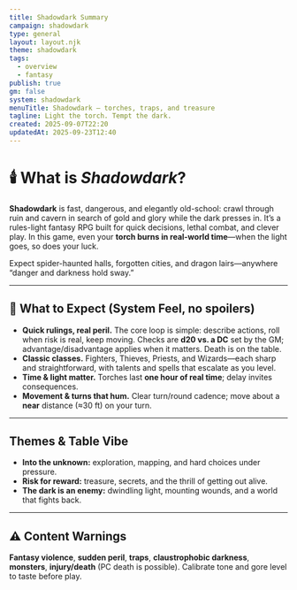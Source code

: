 ```yaml
---
title: Shadowdark Summary
campaign: shadowdark
type: general
layout: layout.njk
theme: shadowdark
tags:
  - overview
  - fantasy
publish: true
gm: false
system: shadowdark
menuTitle: Shadowdark — torches, traps, and treasure
tagline: Light the torch. Tempt the dark.
created: 2025-09-07T22:20
updatedAt: 2025-09-23T12:40
---
```


# 🕯️ What is *Shadowdark*?

**Shadowdark** is fast, dangerous, and elegantly old-school: crawl through ruin and cavern in search of gold and glory while the dark presses in. It’s a rules-light fantasy RPG built for quick decisions, lethal combat, and clever play. In this game, even your **torch burns in real-world time**—when the light goes, so does your luck.

Expect spider-haunted halls, forgotten cities, and dragon lairs—anywhere “danger and darkness hold sway.”

---

## 🎲 What to Expect (System Feel, no spoilers)

- **Quick rulings, real peril.** The core loop is simple: describe actions, roll when risk is real, keep moving. Checks are **d20 vs. a DC** set by the GM; advantage/disadvantage applies when it matters. Death is on the table.
- **Classic classes.** Fighters, Thieves, Priests, and Wizards—each sharp and straightforward, with talents and spells that escalate as you level.
- **Time & light matter.** Torches last **one hour of real time**; delay invites consequences. 
- **Movement & turns that hum.** Clear turn/round cadence; move about a **near** distance (≈30 ft) on your turn.

---

## Themes & Table Vibe

- **Into the unknown:** exploration, mapping, and hard choices under pressure.
- **Risk for reward:** treasure, secrets, and the thrill of getting out alive.
- **The dark is an enemy:** dwindling light, mounting wounds, and a world that fights back.

---

## ⚠️ Content Warnings

**Fantasy violence**, **sudden peril**, **traps**, **claustrophobic darkness**, **monsters**, **injury/death** (PC death is possible). Calibrate tone and gore level to taste before play.
